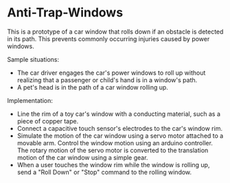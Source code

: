 # Anti-Trap-Windows
This is a prototype of a car window that rolls down if an obstacle is detected in its path.
This prevents commonly occurring injuries caused by power windows.

Sample situations:
- The car driver engages the car's power windows to roll up without realizing that a passenger or child's hand is in a window's path.
- A pet's head is in the path of a car window rolling up.

Implementation: 
- Line the rim of a toy car's window with a conducting material, such as a piece of copper tape.
- Connect a capacitive touch sensor's electrodes to the car's window rim.
- Simulate the motion of the car window using a servo motor attached to a movable arm. Control the window motion using an arduino controller. The rotary motion of the servo motor is converted to the translation motion of the car window using a simple gear.
- When a user touches the window rim while the window is rolling up, send a "Roll Down" or "Stop" command to the rolling window.
